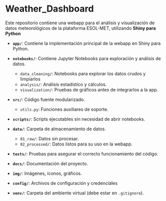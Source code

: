 # Weather_Dashboard
Este repositorio contiene una webapp para el análisis y visualización de datos meteorológicos de la plataforma ESOL-MET, utilizando **Shiny para Python**


- **`app/`**: Contiene la implementación principal de la webapp en Shiny para Python.

- **`notebooks/`**: Contiene Jupyter Notebooks para exploración y análisis de datos.
  - `data_cleaning/`: Notebooks para explorar los datos crudos y limpiarlos
  - `analysis/`: Análisis estadístico y cálculos.
  - `visualization/`: Pruebas de gráficos antes de integrarlos a la app.

- **`src/`**: Código fuente modularizado.
  - `utils.py`: Funciones auxiliares de soporte.

- **`scripts/`**: Scripts ejecutables sin necesidad de abrir notebooks.

- **`data/`**: Carpeta de almacenamiento de datos.
  - `01_raw/`: Datos sin procesar.
  - `02_processed/`: Datos listos para su uso en la webapp.

- **`tests/`**: Pruebas para asegurar el correcto funcionamiento del código.

- **`docs/`**: Documentación del proyecto.

- **`img/`**: Imágenes, íconos, gráficos.

- **`config/`**: Archivos de configuración y credenciales

- **`venv/`**: Carpeta del ambiente virtual (debe estar en `.gitignore`).